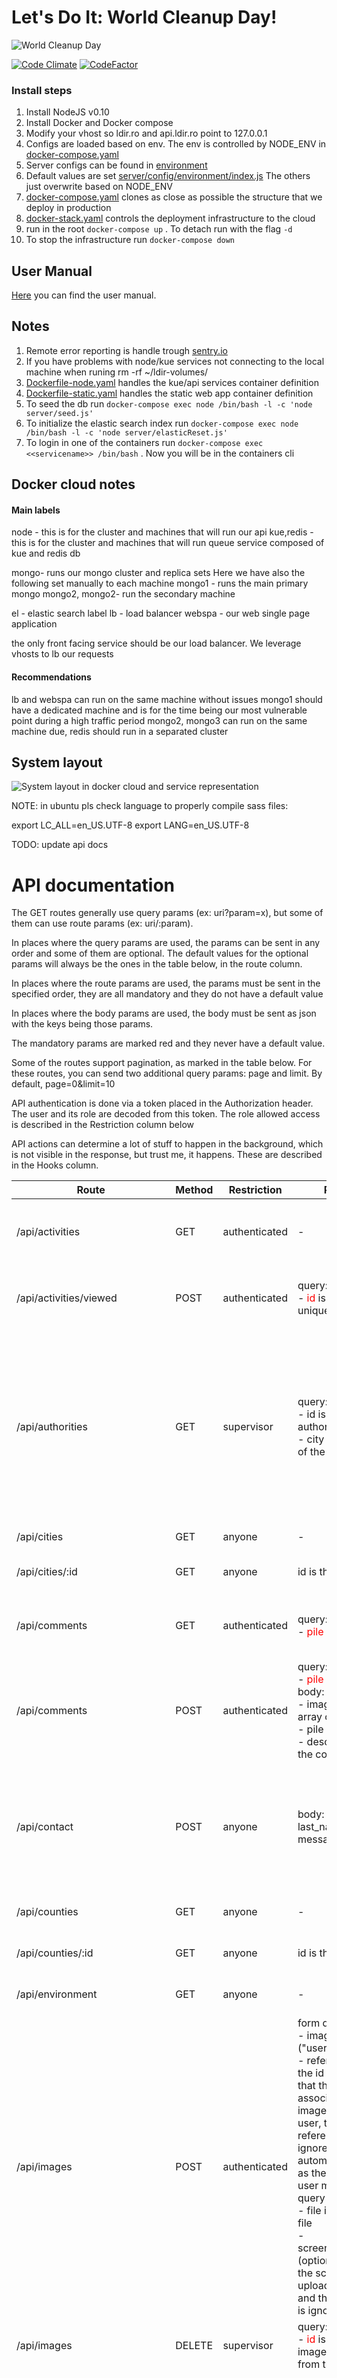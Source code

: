 # Let's Do It: World Cleanup Day! #

![World Cleanup Day](https://s3.eu-central-1.amazonaws.com/lets-do-it-world/letsdoitworld-logo.jpg)


[![Code Climate](https://lima.codeclimate.com/github/letsdoitworld/World-Cleanup-Day-Platform/badges/gpa.svg)](https://lima.codeclimate.com/github/letsdoitworld/World-Cleanup-Day-Platform)
[![CodeFactor](https://www.codefactor.io/repository/github/letsdoitworld/world-cleanup-day-platform/badge)](https://www.codefactor.io/repository/github/letsdoitworld/world-cleanup-day-platform)

### Install steps

1. Install NodeJS v0.10
2. Install Docker and Docker compose
3. Modify your vhost so ldir.ro and api.ldir.ro point to 127.0.0.1
4. Configs are loaded based on env. The env is controlled by NODE_ENV in
[docker-compose.yaml](docker-compose.yaml)
5. Server configs can be found in [environment](server/config/environment/)
6. Default values are set [server/config/environment/index.js](server/config/environment/index.js)
The others just overwrite based on NODE_ENV
7. [docker-compose.yaml](docker-compose.yaml) clones as close as possible the structure that we deploy in production
8. [docker-stack.yaml](docker-stack.yaml) controls the deployment infrastructure to the cloud
9. run in the root `docker-compose up` . To detach run with the flag `-d`
10. To stop the infrastructure run `docker-compose down`

## User Manual

[Here](https://docs.google.com/document/d/1JalrzTIXh64KuRByPnxv362upNtSUxgByR20kovoHEM/edit?usp=sharing) you can find the user manual.



## Notes
1. Remote error reporting is handle trough [sentry.io](https://sentry.io)
2. If you have problems with node/kue services not connecting to the local machine
when runing rm -rf ~/ldir-volumes/
3. [Dockerfile-node.yaml](Dockerfile-node.yaml)  handles the kue/api services container definition
4. [Dockerfile-static.yaml](Dockerfile-static.yaml)  handles the static web app container definition
5. To seed the db run `docker-compose exec node /bin/bash -l -c 'node server/seed.js'`
6. To initialize the elastic search index run `docker-compose exec node /bin/bash -l -c 'node server/elasticReset.js'`
7. To login in one of the containers run `docker-compose exec <<servicename>> /bin/bash` . Now you will be in the containers cli

## Docker cloud notes

#### Main labels
node - this is for the cluster and machines that will run our api
kue,redis - this is for the cluster and machines that will run queue service composed of kue and redis db

mongo- runs our mongo cluster and replica sets
Here we have also the following set manually to each machine
mongo1 - runs the main primary mongo
mongo2, mongo2- run the secondary machine


el - elastic search label
lb - load balancer
webspa - our web single page application

the only front facing service should be our load balancer. We leverage vhosts to  lb our requests

#### Recommendations
lb and webspa can run on the same machine without issues
mongo1 should have a dedicated machine and is for the time being our most vulnerable point during a high traffic period
mongo2, mongo3 can run on the same machine
due, redis should run in a separated cluster



## System layout

![System layout in docker cloud and service representation](LDIR_AO-ASIS.png)

NOTE: in ubuntu pls check language to properly compile sass files:

export LC_ALL=en_US.UTF-8
export LANG=en_US.UTF-8

TODO: update api docs
# API documentation 


The GET routes generally use query params (ex: uri?param=x), but some of them can use route params (ex: uri/:param).

In places where the query params are used, the params can be sent in any order and some of them are optional. The default values for the optional params will always be the ones in the table below, in the route column.

In places where the route params are used, the params must be sent in the specified order, they are all mandatory and they do not have a default value

In places where the body params are used, the body must be sent as json with the keys being those params.

The mandatory params are marked red and they never have a default value.

Some of the routes support pagination, as marked in the table below. For these routes, you can send two additional query params: page and limit. By default, page=0&limit=10

API authentication is done via a token placed in the Authorization header. The user and its role are decoded from this token. The role allowed access is described in the Restriction column below

API actions can determine a lot of stuff to happen in the background, which is not visible in the response, but trust me, it happens. These are described in the Hooks column.

Route | Method | Restriction | Params | Pagination | Response | Hooks
--- | --- | --- | --- |--- | --- | ---
/api/activities | GET | authenticated | - | yes | returns an array of all the activities of the authenticated user |
/api/activities/viewed | POST | authenticated | query:<br>- <span style="color:red">id</span> is the activity unique _id | no | mark the activity with the specified id as viewed by the authenticated user |
/api/authorities | GET | supervisor | query:<br>- id is the id of the authority<br>- city is the city id of the autority | no | If id is specified, returns a single authority with that id. If city is specified, returns all the authorities in that city. If both are specified, it ignores the city. If none is specified, returns all the authorities in the same county as the user making the query |
/api/cities | GET | anyone | - | no | Returns an array with all the cities |
/api/cities/:id | GET | anyone | id is the id of a city | no | Returns the city with the specified id |
/api/comments | GET | authenticated | query:<br>- <span style="color:red">pile</span> is the pile id | no | Returns an array of all the comments for the pile with the specified id |
/api/comments | POST | authenticated | query:<br>- <span style="color:red">pile</span> is the pile id<br>body:<br>- images is an array of image ids<br>- pile is the pile id<br>- description is the comment | no | Adds a comment to the pile with the specified id. The owner of the comment is the user making the query | The owner of the pile is notified about the comment
/api/contact | POST | anyone | body: first_name, last_name, email, message | no | 200 | An email is sent to the mail specified in app config, from the user specified in the request body
/api/counties | GET | anyone | - | no | returns all the counties sorted by name | 
/api/counties/:id | GET | anyone | id is the county id | no | returns the county with the specified id | 
/api/environment | GET | anyone | - | no | returns environment variables | 
/api/images | POST | authenticated | form data:<br>- imageType ("user" / "pile")<br>- referenceID is the id of the entity that the image is associated to; if image type is user, the referenceID is ignored and is automatically set as the id of the user making the query<br>- file is the image file<br>- screenshotBase64 (optional); if used, the screenshot is uploaded to s3 and the image file is ignored | no | Returns the saved image | 
/api/images | DELETE | supervisor | query:<br>- <span style="color:red">id</span> is the id of the image to remove from the db | no | 204 | The image is removed from s3 async
/api/improves | GET | admin | - | yes | query:<br>- id is the improve id; if specified, the improvement with that id is returned and every other param is ignored, otherwise, all the improvements are returned<br>- date_start; if specified, only the impovements reported after date start are returned<br>- date_end; if specified, only the impovements reported after date end are returned; both date_start and date_end can be used, or neither.<br>- mail_to; if specified, an email report is sent to the address | 
/api/improves | POST | authenticated | body:<br>- description is a short description of the improve<br>- message | no | the added improve is returned | 
/api/piles | GET | authenticated | query:<br>- id; if specified, the pile with this id is returned and every other param is ignored<br>- filter=\{county:county_id, status:pile_status\}; if either are specified, it returns only the piles in that county / with that status<br>- sort=\{by:pile_property, order: 1/-1\}; both by and order are mandatory if sort is used; by specifies a pile property which should define the sort (name, size); order specifies the sort order, 1 is asc and -1 is desc<br>- contributions; see response for explanation | yes | The query works differently depending on the user role. If the user is a volunteer: a param contributions=true may be specified, in which case only the piles that the user contributed to (ex commented on) are returned, otherwise only the piles created by the user are returned. If user is supervisor: only the piles located in the supervisor's county are returned. If user is admin: all the piles are returned, including the ones that are hidden | 
/api/piles | POST | authenticated | body:<br>- <span style="color:red">location</span>:{lat:x,lng:y}<br>- <span style="color:red">size</span>: 1-5<br>- any other pile property can be set optionally (ex description) | no | the created pile is returned | The pile owner is notified of the pile creation
/api/piles | PUT | supervisor | query:<br>- id is the id of the pile to be edited<br>body:<br>- status<br>- description | no | the updated pile is returned | If the status was changed, the pile owner is notified of the pile update
/api/piles/map | GET | authenticated | - | no | this works differently depending on the user making the query. If the user is admin, all the piles are returned, otherwise all the piles that are not hidden are returned. Additionally, if the user is a volunteer, all the piles with a not pending status and pending piles reported by the user are returned | 
/api/piles/allocate | POST | supervisor | body:<br>- <span style="color:red">due_date</span> is the deadline for the authority to clean the pile<br>- <span style="color:red">authority_id</span><br>- <span style="color:red">pile_id</span> | no | the updated pile is returned, it's status should be "reported" | a pdf containing the pile details is sent to the authority; if the due_date is exceeded, the supervisor is notified
/api/piles/pileConfirmation | POST | authenticated | body:<br>- action must be "confirm" or "unconfirm"<br>- pile is the id of the pile | no | the updated pile is returned | a notification is sent to the user that reported the pile
/api/piles/statistics | POST | admin | body: siruta, date_start, date_end; for the query to work, you must provide either a siruta code for a county, or a date start and date end, or all of them. | no | the piles statistics for the county / period are returned | 
/api/piles/hide | PUT | admin | query:<br>- id is the id of the pile to hide<br>body:<br>- is_hidden (true/false); if is_hidden is set to true, the pile will be hidden | no | the updated pile is returned | 
/api/piles/updateLocation | PUT | supervisor | query:<br>- id is the id of the pile to update<br>body:<br>- location:{lat:x,lng:y},  | no | the updated pile is returned | 
/api/users | GET | admin | query:<br>- id; if specified, the user with this id is returned and the rest of the params are ignored<br>- filter_by defines a property of a user which should be used as a filter (ex "first_name")<br>- filter_query defines the value of the filter (ex "Ion")<br>- sort_by defines a property by which the user should be sorted (ex "email")<br>- sort_order defines the order of the sort; 1 is asc, -1 is desc | yes | if id is specified, returns the user with that id, disregarding any other params. Else, returns an array with the details of all the users | 
/api/users | PUT | admin | query:<br>- id is the id of the user to edit<br>body:<br>any user properties can be sent | no | the updated user is returned | 
/api/users | DELETE | admin | query:<br>- id is the id of the user to be deleted | no | returns the number of users removed | 
/api/users/create_supervisor | POST | admin | body: email, first_name, last_name | no | 200 | An email is sent to the specified mail to revendicate the account
/api/users/statistics | GET | admin | - | no | returns data about all the users | 
/api/users/me | GET | authenticated | - | no | Returns the details of the currently logged in user | 
/api/users/me | PUT | authenticated | body: any params can be sent, some protected user params cannot be updated (ex "created_at") | no | Returns the updated user | 
/api/users/me | DELETE | authenticated | - | no | the user making the query is removed | 
/api/users/stats | GET | authenticated | - | no | returns statistics about the user making the query | 
/api/users/password | PUT | authenticated | body: oldPassword, newPassword | no | 200 | 
/api/users/subscribeDevice | POST | authenticated | body: deviceType, deviceToken | no | 200 | The user will receive notifications on the device
/api/users/unsubscribeDevice | POST | authenticated | body: deviceToken | no | 200 | The user will not receive notifications on the device any more
/api/users | POST | anyone | body: email, password, first_name, last_name | no | returns the created user | An activation email is sent to the created user
/api/users/activate/:token | GET | anyone | token is the activation token sent in the activation mail | no | the user is returned | A status changed email is sent to the user upon activation success
/api/users/resendActivation | POST | anyone | body: email | - | 200 | the activation email is resent to the user with the specified email
/api/users/fpw | POST | anyone | body: email | no | 200 | A reset password email is sent to the specified email
/api/users/reset/:token | GET | anyone | token is the token that will be verified | no | 200 if the token is valid | 
/api/users/reset/:token | PUT | anyone | body:<br>- password<br>url params:<br>- token is the token that will be verified | no | 200 if the token was valid and password was changed | 
/api/users/set_password/:token | GET | anyone | token is used to identify a user created by an admin | no | returns the user if the token is valid | 
/api/users/set_password | POST | anyone | body:<br>- password<br>- token is used to identify a user (created by an admin) that needs to create a password for the first time | no | 200 if the password was set | 

### Deployment ###

#### Building the app ####

Currently, there is no script for building the app. A workaround is to use "grunt serve:production" to start the app (which does the build for you), then stop the app 
And after build the containers for production and push the stack

```
export LC_ALL=en_US.UTF-8
export LANG=en_US.UTF-8
```

#### Rebuilding the elastic search index ####

Before a new release, chances are the elastic search indexes need to be rebuild, due to changes in the database models. To do this, there is a sript you can run:

`docker-compose exec node /bin/bash -l -c 'node server/elasticReset.js'`

If everything is successful, the process will end with code 0

### API versioning ###

The API versioning works by running two apps from different branches and using nginx to proxy api requests to each one.

The following is an example config for running the old API on port 9000 and the new one one port 9001. The web app will use the new API. Mobile apps can use old or new.

The new API routes will be prefixed with "v2" and the old ones will remain the same (example: new route is "/api/v2/cities", old route is "/api/cities")

Modify "client/app/config.js", replace "/api/" with "/api/v2/" and "/auth/" with "/auth/v2/". This will tell the web app to use the new API.

```
(function(module){
    'use strict';
    module.constant('API_URL','/api/v2/')
          .constant('AUTH_URL', '/auth/v2/')
})(angular.module('ldrWebApp'));
```

Configure nginx. Here is an example config:

```
server {
      listen 80;
      server_name  example.com;
      location ^~ /api/v2 {
            rewrite ^/api/v2/(.*)$ /api/$1 break;
            proxy_set_header Upgrade $http_upgrade;
            proxy_set_header Connection "upgrade";
            proxy_http_version 1.1;
            proxy_set_header X-Forwarded-For $proxy_add_x_forwarded_for;
            proxy_set_header Host $host;
            proxy_pass http://localhost:9001;
      }
      location ^~ /api {
            proxy_set_header Upgrade $http_upgrade;
            proxy_set_header Connection "upgrade";
            proxy_http_version 1.1;
            proxy_set_header X-Forwarded-For $proxy_add_x_forwarded_for;
            proxy_set_header Host $host;
            proxy_pass http://localhost:9000;
      }
      location ^~ /auth/v2 {
            rewrite ^/auth/v2/(.*)$ /auth/$1 break;
            proxy_set_header Upgrade $http_upgrade;
            proxy_set_header Connection "upgrade";
            proxy_http_version 1.1;
            proxy_set_header X-Forwarded-For $proxy_add_x_forwarded_for;
            proxy_set_header Host $host;
            proxy_pass http://localhost:9001;
      }
      location ^~ /auth {
            proxy_set_header Upgrade $http_upgrade;
            proxy_set_header Connection "upgrade";
            proxy_http_version 1.1;
            proxy_set_header X-Forwarded-For $proxy_add_x_forwarded_for;
            proxy_set_header Host $host;
            proxy_pass http://localhost:9000;
      }
      location / {
            proxy_set_header Upgrade $http_upgrade;
            proxy_set_header Connection "upgrade";
            proxy_http_version 1.1;
            proxy_set_header X-Forwarded-For $proxy_add_x_forwarded_for;
            proxy_set_header Host $host;
            proxy_pass http://localhost:9001;
      }
}
```

Start the old app (from branch dev) with "node server/app.js" (it will start on default port 9000)

Start the new app (from branch develop) with "PORT=9001 node server/app.js"


## License

[GPL-3.0 license](https://opensource.org/licenses/GPL-3.0)

